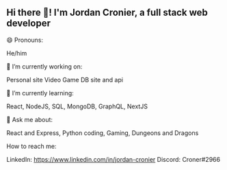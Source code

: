 ## Hi there 👋! I'm Jordan Cronier, a full stack web developer
😄 Pronouns:

He/him

🔭 I’m currently working on:

Personal site
Video Game DB site and api

🌱 I’m currently learning:

React,
NodeJS,
SQL,
MongoDB,
GraphQL,
NextJS

 💬 Ask me about:

React and Express,
Python coding,
Gaming,
Dungeons and Dragons

How to reach me:

LinkedIn: https://www.linkedin.com/in/jordan-cronier
Discord: Croner#2966
